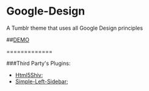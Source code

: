 Google-Design
=============

A Tumblr theme that uses all Google Design principles

##[DEMO](http://googledesign.tumblr.com)

=============

###Third Party's Plugins:

* [Html5Shiv](https://github.com/aFarkas/html5shiv]);
* [Simple-Left-Sidebar](https://github.com/dcdeiv/Simple-Left-Sidebar);
